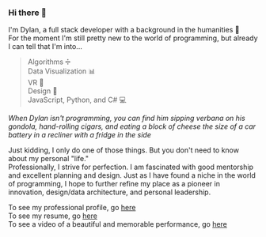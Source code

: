 ### Hi there 👋
I'm Dylan, a full stack developer with a background in the humanities 👴  
For the moment I'm still pretty new to the world of programming, but already I can tell that I'm into...  
> Algorithms ➗  
> Data Visualization 📊  
> VR 🥽  
> Design 🎨  
> JavaScript, Python, and C# 💻  

*When Dylan isn't programming, you can find him sipping verbana on his gondola, hand-rolling cigars, and eating a block of cheese the size of a car battery in a recliner with a fridge in the side*

Just kidding, I only do one of those things. But you don't need to know about my personal "life."  
Professionally, I strive for perfection. I am fascinated with good mentorship and excellent planning and design. Just as I have found a niche in the world of programming, I hope to further refine my place as a pioneer in innovation, design/data architecture, and personal leadership.

To see my professional profile, go [here](https://www.linkedin.com/in/dylan-cade/)  
To see my resume, go [here](https://www.canva.com/design/DAFBwu4mUB8/_IckCX56yILOBB8h6elftA/view?utm_content=DAFBwu4mUB8&utm_campaign=designshare&utm_medium=link2&utm_source=sharebutton)  
To see a video of a beautiful and memorable performance, go [here](https://www.youtube.com/watch?v=dQw4w9WgXcQ)  
<!--
**da-cade/da-cade** is a ✨ _special_ ✨ repository because its `README.md` (this file) appears on your GitHub profile.

Here are some ideas to get you started:

- 🔭 I’m currently working on ...
- 🌱 I’m currently learning ...
- 👯 I’m looking to collaborate on ...
- 🤔 I’m looking for help with ...
- 💬 Ask me about ...
- 📫 How to reach me: ...
- 😄 Pronouns: ...
- ⚡ Fun fact: ...
-->
